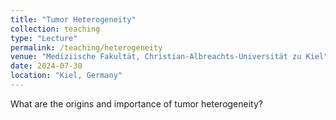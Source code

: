```yaml
---
title: "Tumor Heterogeneity"
collection: teaching
type: "Lecture"
permalink: /teaching/heterogeneity
venue: "Mediziische Fakultät, Christian-Albreachts-Universität zu Kiel"
date: 2024-07-30
location: "Kiel, Germany"
---
```


What are the origins and importance of tumor heterogeneity?
